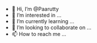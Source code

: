 - 👋 Hi, I’m @Paarutty
- 👀 I’m interested in ...
- 🌱 I’m currently learning ...
- 💞️ I’m looking to collaborate on ...
- 📫 How to reach me ...

<!---
Paarutty/Paarutty is a ✨ special ✨ repository because its `README.md` (this file) appears on your GitHub profile.
You can click the Preview link to take a look at your changes.
--->
